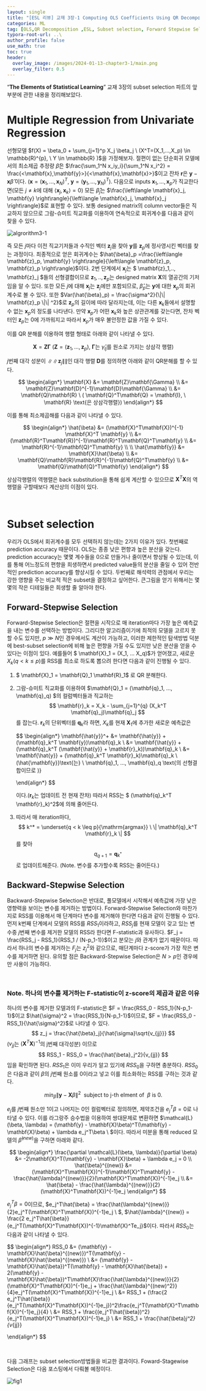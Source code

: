 ```yaml
---
layout: single
title: "[ESL 리뷰] 교재 3장-1 Computing OLS Coefficients Using QR Decomposition, Subset selection"
categories: ML
tag: [OLS,QR Decomposition ,ESL, Subset selection, Forward Stepwise Selection, Backward Stepwise Selection]
typora-root-url: ..\
author_profile: false
use_math: true
toc: true
header:
  overlay_image: /images/2024-01-13-chapter3-1/main.png
  overlay_filter: 0.5
---
```






“**The Elements of Statistical Learning**” 교재 3장의 subset selection 파트의 앞부분에 관한 내용을 정리해보았다.

# Multiple Regression from Univariate Regression

선형모델 $f(X) = \beta_0 + \sum_{j=1}^p X_j \beta_j \ (X^T=(X_1,...,X_p) \in \mathbb{R}^{p},  \ Y \in \mathbb{R} )$을 가정해보자.  절편이 없는 단순회귀 모델에서의 최소제곱 추정량 $\hat{\beta}$은 $\frac{\sum_1^N x_iy_i}{\sum_1^N x_i^2} = \frac{<\mathbf{x},\mathbf{y}>}{<\mathbf{x},\mathbf{x}>}$이고 잔차 $\mathbf{r}$은 $\mathbf{y}-\mathbf{x}\hat{\beta}$ 이다.  $(\mathbf{x} = (\mathbf{x}_1, ..., \mathbf{x}_N)^T, \ \mathbf{y} = (\mathbf{y}_1, ..., \mathbf{y}_N)^T)$. 다음으로 inputs $\mathbf{x}_1, ..., \mathbf{x}_p$가 직교한다면(모든 $j \neq k$에 대해 $\left\langle \mathbf{x}_j, \mathbf{x}_k \right\rangle = 0$) 모든 $\hat{\beta}_j$는 $\frac{\left\langle \mathbf{x}_j, \mathbf{y} \right\rangle}{\left\langle \mathbf{x}_j, \mathbf{x}_j \right\rangle}$로 표현할 수 있다. 보통 designed matrix의 column vector들은 직교하지 않으므로 그람-슈미트 직교화를 이용하여 연속적으로 회귀계수를 다음과 같이 찾을 수 있다.

![algrorithm3-1](/images/2024-01-13-chapter3-1/algrorithm3-1.png)

즉 모든 $j$마다 이전 직교기저들과 수직인 벡터 $\mathbf{z}_j$을 찾아 $\mathbf{y}$를 $\mathbf{z}_p$에 정사영시킨 벡터를 찾는 과정이다. 최종적으로 얻은 회귀계수는 $\hat{\beta}_p =\frac{\left\langle \mathbf{z}_p, \mathbf{y} \right\rangle}{\left\langle \mathbf{z}_p, \mathbf{z}_p \right\rangle}$이다. 2번 단계에서 $\mathbf{x}_j$는 $ \mathbf{z}_1,.., \mathbf{z}_j $들의 선형결합이므로 $\mathbf{z}_1,.., \mathbf{z}_p$는 designed matrix $\mathbf{X}$의 열공간의 기저임을 알 수 있다. 또한 모든 $j$에 대해 $\mathbf{x}_j$는 $\mathbf{z}_j$에만 포함되므로, $\hat{\beta}_p$는 $\mathbf{y}$에 대한 $\mathbf{x}_p$의 회귀계수로 볼 수 있다. 또한 $Var(\hat{\beta}_p) = \frac{\sigma^2}{\|\| \mathbf{z}_p \|\|  ^2}$로 $\mathbf{z}_p$의 길이에 따라 달라지는데, 이는 다른 $\mathbf{x}_k$들에서 설명할 수 없는 $\mathbf{x}_p$의 정도를 나타낸다. 만약 $\mathbf{x}_p$가 어떤 $\mathbf{x}_k$와 높은 상관관계를 갖는다면, 잔차 벡터인 $\mathbf{z}_p$는 0에 가까워지고 따라서 $\mathbf{x}_p$가 매우 불안정한 값을 가질 수 있다.



이를 QR 분해를 이용하여 행렬 형태로 아래와 같이 나타낼 수 있다. 




$$
\mathbf{X} = \mathbf{Z} \mathbf{\Gamma} \ (\mathbf{Z} = (\mathbf{z}_1, ..., \mathbf{z}_p), \ \mathbf{\Gamma} \text{는} \ \hat{\gamma}_{lj} \text{를 원소로 가지는 상삼각 행렬} )
$$


$j$번째 대각 성분이 $\| \| \mathbf{z}_j \| \|$인 대각 행렬 $\mathbf{D}$를 정의하면 아래와 같이 QR분해를 할 수 있다.




$$
\begin{align*}
\mathbf{X} &= \mathbf{Z}\mathbf{\Gamma} \\
           &= \mathbf{Z}\mathbf{D}^{-1}\mathbf{D}\mathbf{\Gamma} \\
           &= \mathbf{Q}\mathbf{R} \ ( \mathbf{Q}^T\mathbf{Q} = \mathbf{I}, \ \mathbf{R} \text{은 상삼각행렬})
\end{align*}
$$


이를 통해 최소제곱해를 다음과 같이 나타낼 수 있다.


$$
\begin{align*}
\hat{\beta} &= (\mathbf{X}^T\mathbf{X})^{-1} \mathbf{X}^T \mathbf{y} \\
			&= (\mathbf{R}^T\mathbf{R})^{-1}\mathbf{R}^T\mathbf{Q}^T\mathbf{y} \\
			&= \mathbf{R}^{-1}\mathbf{Q}^T\mathbf{y} \\
			\\
\hat{\mathbf{y}} &= \mathbf{X}\hat{\beta} \\
		&= \mathbf{Q}\mathbf{R}\mathbf{R}^{-1}\mathbf{Q}^T\mathbf{y} \\
		&= \mathbf{Q}\mathbf{Q}^T\mathbf{y}
\end{align*}
$$


상삼각행렬의 역행렬은 back substitution을 통해 쉽게 계산할 수 있으므로 $\mathbf{X}^T\mathbf{X}$의 역행렬을 구할때보다 계산상의 이점이 있다.



&nbsp;



# Subset selection

우리가 OLS에서 회귀계수를 모두 선택하지 않는데는 2가지 이유가 있다. 첫번째로 prediction accuracy 때문이다. OLS는 종종 낮은 편향과 높은 분산을 갖는다. prediction accuracy는 몇몇 계수들을 0으로 만들거나 줄이면서 향상될 수 있는데, 이를 통해 어느정도의 편향을 희생하면서 predicted value들의 분산을 줄일 수 있어 전반적인 prediction accuracy를 향상시킬 수 있다. 두번째로 해석력의 관점에서 우리는 강한 영향을 주는 비교적 적은 subset을 결정하고 싶어한다. 큰그림을 얻기 위해서는 몇몇의 작은 디테일들은 희생할 줄 알아야 한다.



## Forward-Stepwise Selection

 Forward-Stepwise Selection은 절편을 시작으로 매 iteration마다 가장 높은 예측값을 내는 변수를 선택하는 방법이다. 그리디한 알고리즘이기에 최적의 모델을 고르지 못할 수도 있지만, $p \gg N$인 경우에서도 계산이 가능하고, 이러한 제한적인 탐색방법 덕분에 best-subset selection에 비해 높은 편향을 가질 수도 있지만 낮은 분산을 얻을 수 있다는 이점이 있다. 예를들어 $ \mathbf{X}_1 =  (X_1, ... X_q)$가 얻어졌고, 새로운  $X_k(q < k \leq p)$를 RSS를 최소로 하도록 뽑으려 한다면 다음과 같이 진행될 수 있다.

1. $ \mathbf{X}_1 = \mathbf{Q}_1 \mathbf{R}_1$ 로 QR 분해한다.

2. 그람-슈미트 직교화를 이용하여 $\mathbf{Q}_1 = (\mathbf{q}_1, ..., \mathbf{q}_q) $의 컬럼벡터들과 직교하는 
   $$
   \mathbf{r}_k = X_k - \sum_{j=1}^{q} (X_k^T \mathbf{q}_j)\mathbf{q}_j
   $$
   를 잡는다. $\mathbf{r}_k$의 단위벡터를 $\mathbf{q}_k$라 하면, $X_k$를 현재 $\mathbf{X}_1$에 추가한 새로운  예측값은 

   

   
   $$
   \begin{align*}
   \mathbf{\hat{y}}^+ &= \mathbf{\hat{y}} +  (\mathbf{q}_k^T \mathbf{y})\mathbf{q}_k  \\
   				   &= \mathbf{\hat{y}} +  (\mathbf{q}_k^T (\mathbf{\hat{y}} + \mathbf{r}_k))\mathbf{q}_k \\
   				   &= \mathbf{\hat{y}} +  (\mathbf{q}_k^T \mathbf{r}_k)\mathbf{q}_k \ (\hat{\mathbf{y}}\text{는} \ \mathbf{q}_1, ..., \mathbf{q}_q \text{의 선형결합이므로 )}
   
   \end{align*}
   $$
   
   
   
   
   
   
   이다.($\mathbf{r}_k$는 업데이트 전 현재 잔차) 따라서 RSS는 $ (\mathbf{q}_k^T \mathbf{r}_k)^2$에 의해 줄어든다. 
   
   
   
   
   
3. 따라서 매 iteration마다, $$ k^* = \underset{q < k \leq p}{\mathrm{argmax}} \ \|  \mathbf{q}_k^T \mathbf{r}_k \| $$를 찾아 $$ q_{q+1} =  \mathbf{q}_{k^*} $$로 업데이트해준다. (Note. 변수를 추가할수록 RSS는 줄어든다.)



## Backward-Stepwise Selection

Backward-Stepwise Selection은 반대로, 풀모델에서 시작해서 예측값에 가장 낮은 영향력을 보이는 변수를 제거하는 방법이다. Forward-Stepwise Selection와 마찬가지로 RSS를 이용해서 매 단계마다 변수를 제거해야 한다면 다음과 같이 진행될 수 있다. 먼저 k번째 단계에서 모델의 RSS를 $RSS_1$이라하고,  $RSS_j$를 현재 모델이 갖고 있는 변수중 $j$번째 변수를 제거한 모델의 RSS라 한다면 F-statistic과 유사하다. $F_j = \frac{RSS_j - RSS_1}{RSS_1 / (N-p_1-1)}$이고 분모는 $j$와 관계가 없기 때문이다. 따라서 하나의 변수를 제거하는  $F_j$는 $z_j^2$와 같으므로, 매단계마다 z-score가 가장 작은 변수를 제거하면 된다.  유의할 점은 Backward-Stepwise Selection은 $N>p$인 경우에만 사용이 가능하다.



&nbsp;



###  Note. 하나의 변수를 제거하는 F-statistic이 z-score의 제곱과 같은 이유



하나의 변수를 제거한 모델과의 F-statistic은 $F =  \frac{RSS_0 - RSS_1}{N-p_1-1}$이고 $\hat{\sigma}^2 = \frac{RSS_1}{N-p_1-1}$이므로, $F = \frac{RSS_0 - RSS_1}{\hat{\sigma}^2}$로 나타낼 수 있다. 
$$
z_j = \frac{\hat{\beta}_j}{\hat{\sigma}\sqrt{v_{jj}}}
$$
($v_{jj}$는 $(\mathbf{X}^T\mathbf{X})^{-1}$의 j번째 대각성분) 이므로
$$
 RSS_1 - RSS_0 = \frac{\hat{\beta}_j^2}{v_{jj}}
$$
임을 확인하면 된다.  $RSS_1$은 이미 우리가 알고 있기에 $RSS_0$을 구하면 충분하다. $RSS_0$은 다음과 같이 $\beta$의 $j$번째 원소를 0이라고 넣고 이를 최소화하는 RSS를 구하는 것과 같다.


$$
min_{\beta} \| \mathbf{y} - \mathbf{X}\beta \|^2 \ \text{ subject to j-th elment of } \ \beta \text{ is 0.}
$$


$e_j$를 $j$번째 원소만 1이고 나머지는 0인 컬럼벡터로 정의하면,  제약조건을  $e_j^T \beta = 0$로 나타낼 수 있다. 이를 라그랑주 승수법을 이용하여 쌍대문제로 변환하면 $\mathcal{L}(\beta, \lambda) = (\mathbf{y} - \mathbf{X}\beta)^T(\mathbf{y} - \mathbf{X}\beta) + \lambda e_j^T\beta \ $이다. 따라서 미분을 통해 reduced 모델의 $\hat{\beta}^{(new)}$을 구하면 아래와 같다.


$$
\begin{align*}
\frac{\partial \mathcal{L}(\beta, \lambda)}{\partial \beta} &= -2\mathbf{X}^T(\mathbf{y} - \mathbf{X}\beta) + \lambda e_j = 0 \\
\hat{\beta}^{(new)} &= (\mathbf{X}^T\mathbf{X})^{-1}\mathbf{X}^T\mathbf{y} - \frac{\hat{\lambda}^{(new)}}{2}(\mathbf{X}^T\mathbf{X})^{-1}e_j \\
					&= \hat{\beta} - \frac{\hat{\lambda}^{(new)}}{2}(\mathbf{X}^T\mathbf{X})^{-1}e_j
\end{align*}
$$


$e_j^T \beta = 0$이므로, $e_j^T\hat{\beta} = \frac{\hat{\lambda}^{(new)}}{2}e_j^T(\mathbf{X}^T\mathbf{X})^{-1}e_j \ $,  $\hat{\lambda}^{(new)} = \frac{2 e_j^T\hat{\beta}}{e_j^T(\mathbf{X}^T\mathbf{X})^{-1}\mathbf{X}^Te_j}$이다. 따라서 $RSS_0$는 다음과 같이 나타낼 수 있다.


$$
\begin{align*}
RSS_0 &= (\mathbf{y} - \mathbf{X}\hat{\beta}^{(new)})^T(\mathbf{y} - \mathbf{X}\hat{\beta}^{(new)}) \\
	  &= (\mathbf{y} - \mathbf{X}\hat{\beta})^T(\mathbf{y} - \mathbf{X}\hat{\beta}) + 2(\mathbf{y} - \mathbf{X}\hat{\beta})^T\mathbf{X}\frac{\hat{\lambda}^{(new)}}{2}(\mathbf{X}^T\mathbf{X})^{-1}e_j + \frac{\hat{\lambda}^{(new)^2}}{4}e_j^T(\mathbf{X}^T\mathbf{X})^{-1}e_j \\
	  &= RSS_1 + (\frac{2 e_j^T\hat{\beta}}{e_j^T(\mathbf{X}^T\mathbf{X})^{-1}e_j})^2\frac{e_j^T(\mathbf{X}^T\mathbf{X})^{-1}e_j}{4} \\
	  &= RSS_1 + \frac{(e_j^T\hat{\beta})^2}{e_j^T(\mathbf{X}^T\mathbf{X})^{-1}e_j} \\
	  &= RSS_1 + \frac{\hat{\beta}_j^2}{v_{jj}}

\end{align*}
$$








&nbsp;



다음 그래프는 subset selection방법들을 비교한 결과이다. Foward-Stagewise Selection은 다음 포스팅에서 다뤄볼 예정이다.

![fig1](/images/2024-01-13-chapter3-1/fig1.png)
